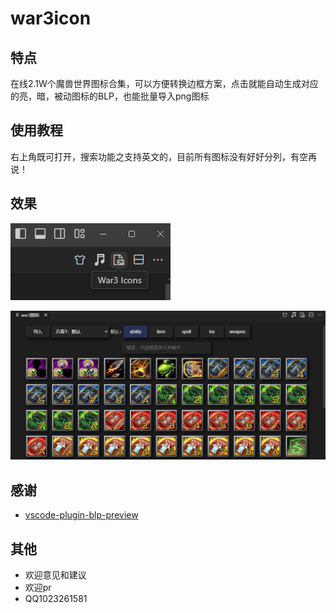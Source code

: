 # war3icon

## 特点
在线2.1W个魔兽世界图标合集，可以方便转换边框方案，点击就能自动生成对应的亮，暗，被动图标的BLP，也能批量导入png图标

## 使用教程
右上角既可打开，搜索功能之支持英文的，目前所有图标没有好好分列，有空再说！

## 效果
![效果图1](images/image1.png)

![效果图2](images/image2.png)


## 感谢
- [vscode-plugin-blp-preview](https://github.com/ilimei/vscode-plugin-blp-preview)

## 其他

- 欢迎意见和建议
- 欢迎pr 
- QQ1023261581